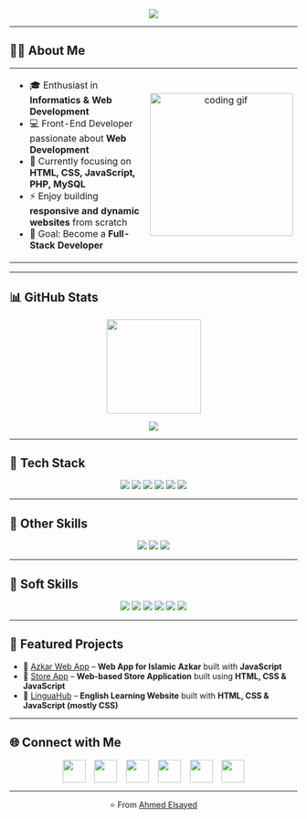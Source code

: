 <!-- Header dengan animasi typing -->
<p align="center">
    <img
        src="https://readme-typing-svg.herokuapp.com/?font=Fira+Code&weight=700&size=24&duration=3000&pause=1000&color=00E0FF&center=true&vCenter=true&width=700&lines=Hi+👋,+I'm+Ahmed+Mohamed+Elsayed!;Front-End+Developer;Web+Development;HTML+|+CSS+|+JavaScript+|+PHP+|+MySQL;Always+Learning+New+Things!" />
</p>

---

## 👨‍💻 About Me
<table>
<tr>
<td width="60%" valign="top">

- 🎓 Enthusiast in **Informatics & Web Development**
- 💻 Front-End Developer passionate about **Web Development**
- 🌱 Currently focusing on **HTML, CSS, JavaScript, PHP, MySQL**
- ⚡ Enjoy building **responsive and dynamic websites** from scratch
- 🎯 Goal: Become a **Full-Stack Developer**
 

</td>
<td width="40%" align="center">

<img src="https://media.giphy.com/media/qgQUggAC3Pfv687qPC/giphy.gif" width="250" alt="coding gif"/>

</td>
</tr>
</table>

---

## 📊 GitHub Stats
<p align="center">
    <img src="https://github-readme-stats-navy-nine-18.vercel.app/api?username=AhmedElsayed6179&show_icons=true&theme=tokyonight&hide_border=true" height="165" />
</p>
</p>
<p align="center">
  <img src="https://github-readme-activity-graph.vercel.app/graph?username=AhmedElsayed6179&theme=tokyo-night&hide_border=true"/>
</p>

---

## 🚀 Tech Stack
<p align="center">
    <img src="https://img.shields.io/badge/HTML5-E34F26?style=for-the-badge&logo=html5&logoColor=white" />
    <img src="https://img.shields.io/badge/CSS3-1572B6?style=for-the-badge&logo=css3&logoColor=white" />
    <img src="https://img.shields.io/badge/JavaScript-F7DF1E?style=for-the-badge&logo=javascript&logoColor=black" />
    <img src="https://img.shields.io/badge/PHP-6C63FF?style=for-the-badge&logo=php&logoColor=white" />
    <img src="https://img.shields.io/badge/MySQL-00618A?style=for-the-badge&logo=mysql&logoColor=white" />
    <img src="https://img.shields.io/badge/React-61DAFB?style=for-the-badge&logo=react&logoColor=black" />
</p>

---

## 🎨 Other Skills
<p align="center">
    <img src="https://img.shields.io/badge/Responsive%20Design-F24E1E?style=for-the-badge&logo=html5&logoColor=white"/>
    <img src="https://img.shields.io/badge/Git-F05032?style=for-the-badge&logo=git&logoColor=white" />
    <img src="https://img.shields.io/badge/Technical%20Writing-007ACC?style=for-the-badge&logo=markdown&logoColor=white" />
</p>

---

## 🤝 Soft Skills
<p align="center">
    <img src="https://img.shields.io/badge/Teamwork-4CAF50?style=for-the-badge&logo=people&logoColor=white" />
    <img src="https://img.shields.io/badge/Communication-2196F3?style=for-the-badge&logo=wechat&logoColor=white" />
    <img src="https://img.shields.io/badge/Learning-4CAF50?style=for-the-badge&logo=bookstack&logoColor=white" />
    <img src="https://img.shields.io/badge/Problem%20Solving-9C27B0?style=for-the-badge&logo=thinkpad&logoColor=white" />
    <img src="https://img.shields.io/badge/Critical%20Thinking-00BCD4?style=for-the-badge&logo=idea&logoColor=white" />
    <img src="https://img.shields.io/badge/Creativity-E91E63?style=for-the-badge&logo=bulma&logoColor=white" />
</p>

---

## 📌 Featured Projects
- 🔹 [Azkar Web App](https://ahmedelsayed6179.github.io/Azkar) – **Web App for Islamic Azkar** built with **JavaScript**
- 🔹 [Store App](https://ahmedelsayed6179.github.io/Store-App) – **Web-based Store Application** built using **HTML, CSS & JavaScript**
- 🔹 [LinguaHub](https://ahmedelsayed6179.github.io/LinguaHub) – **English Learning Website** built with **HTML, CSS & JavaScript (mostly CSS)**

---

## 🌐 Connect with Me
<p align="center" style="text-decoration:none;">
    <!-- Facebook -->
    <a href="https://www.facebook.com/ahmedelsayed38" target="_blank" style="text-decoration:none;">
        <img src="https://img.icons8.com/ios-filled/50/1877F2/facebook.png" width="40" style="vertical-align:middle; border:none;" />
    </a>
    &nbsp;&nbsp;
    <!-- LinkedIn -->
    <a href="https://www.linkedin.com/in/ahmed-elsayed-2085a7322?utm_source=share&utm_campaign=share_via&utm_content=profile" target="_blank" style="text-decoration:none;">
        <img src="https://img.icons8.com/ios-filled/50/6C63FF/linkedin.png" width="40" style="vertical-align:middle; border:none;" />
    </a>
    &nbsp;&nbsp;
    <!-- Instagram -->
    <a href="https://www.instagram.com/ahmedelsayed25" target="_blank" style="text-decoration:none;">
        <img src="https://img.icons8.com/ios-filled/50/E4405F/instagram-new.png" width="40" style="vertical-align:middle; border:none;" />
    </a>
    &nbsp;&nbsp;
    <!-- WhatsApp -->
    <a href ="https://wa.me/qr/ZIGFPTFHFBYYM1" target="_blank" style="text-decoration:none;">
        <img src="https://img.icons8.com/ios-filled/50/25D366/whatsapp.png" width="40" style="vertical-align:middle; border:none;" />
    </a>
    &nbsp;&nbsp;
    <!-- TikTok -->
    <a href="https://www.tiktok.com/@ahmed_el_sayed" target="_blank" style="text-decoration:none;">
        <img src="https://img.icons8.com/ios-filled/50/000000/tiktok--v1.png" width="40" style="vertical-align:middle; border:none;" />
    </a>
    &nbsp;&nbsp;
    <!-- Gmail -->
    <a href="mailto:ahmedelsayed6179@gmail.com" target="_blank" style="text-decoration:none;">
        <img src="https://img.icons8.com/ios-filled/50/FF4C4C/gmail.png" width="40" style="vertical-align:middle; border:none;" />
    </a>
</p>

---

<p align="center">⭐️ From <a href="https://github.com/AhmedElsayed6179">Ahmed Elsayed</a></p>

